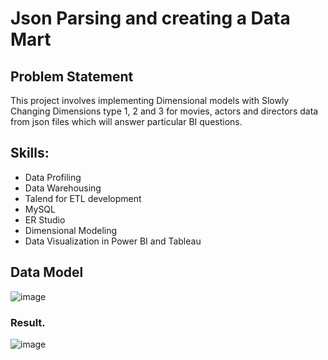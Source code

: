 # Json Parsing and creating a Data Mart

## Problem Statement

This project involves implementing Dimensional models with Slowly Changing Dimensions type 1, 2 and 3 for movies, actors and directors data from json files which will answer particular BI questions.

## Skills:
- Data Profiling
- Data Warehousing
- Talend for ETL development
- MySQL
- ER Studio
- Dimensional Modeling
- Data Visualization in Power BI and Tableau

## Data Model
![image](https://github.com/user-attachments/assets/05ca5ca8-c378-44fc-8f72-2ace436ca3c6)

### Result.
![image](https://github.com/user-attachments/assets/eed49f7d-7677-472f-bbe1-59e76d33cdbd)



